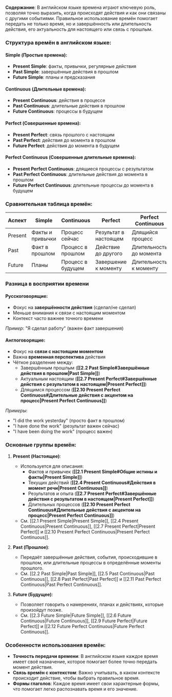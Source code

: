**Содержание**: В английском языке времена играют ключевую роль, позволяя точно выразить, когда происходят действия и как они связаны с другими событиями. Правильное использование времён помогает передать не только время, но и завершённость или длительность действия, его актуальность для настоящего или связь с прошлым.

### Структура времён в английском языке:

#### Simple (Простые времена):
- **Present Simple**: факты, привычки, регулярные действия
- **Past Simple**: завершённые действия в прошлом
- **Future Simple**: планы и предсказания

#### Continuous (Длительные времена):
- **Present Continuous**: действия в процессе
- **Past Continuous**: длительные действия в прошлом
- **Future Continuous**: процессы в будущем

#### Perfect (Совершенные времена):
- **Present Perfect**: связь прошлого с настоящим
- **Past Perfect**: действия до момента в прошлом
- **Future Perfect**: действия до момента в будущем

#### Perfect Continuous (Совершенные длительные времена):
- **Present Perfect Continuous**: длящиеся процессы с результатом
- **Past Perfect Continuous**: длительные действия до момента в прошлом
- **Future Perfect Continuous**: длительные процессы до момента в будущем

### Сравнительная таблица времён:

| Аспект | Simple | Continuous | Perfect | Perfect Continuous |
|--------|--------|------------|---------|-------------------|
| Present| Факты и привычки | Процесс сейчас | Результат в настоящем | Длящийся процесс |
| Past   | Факт в прошлом | Процесс в прошлом | Действие до другого | Длительность до момента |
| Future | Планы | Процесс в будущем | Завершение к моменту | Длительность к моменту |

### Разница в восприятии времени

#### Русскоговорящие:
- Фокус на **завершённости действия** (сделал/не сделал)
- Меньше внимания к связи с настоящим моментом
- Контекст часто важнее точного времени

_Пример_: "Я сделал работу" (важен факт завершения)

#### Англоговорящие:
- Фокус на **связи с настоящим моментом**
- Важна **временная перспектива** действия
- Чёткое разделение между:
  - Завершённым прошлым (**[[2.2 Past Simple#Завершённые действия в прошлом|Past Simple]]**)
  - Актуальным настоящим (**[[2.7 Present Perfect#Завершённые действия с результатом в настоящем|Present Perfect]]**)
  - Длящимся процессом (**[[2.10 Present Perfect Continuous#Длительные действия с акцентом на процесс|Present Perfect Continuous]]**)

_Примеры_:
- "I did the work yesterday" (просто факт в прошлом)
- "I have done the work" (результат важен сейчас)
- "I have been doing the work" (процесс важен)

### Основные группы времён:

1. **Present (Настоящее)**:
    
    - Используется для описания:
      - Фактов и привычек (**[[2.1 Present Simple#Общие истины и факты|Present Simple]]**)
      - Текущих действий (**[[2.4 Present Continuous#Действия в момент речи|Present Continuous]]**)
      - Результатов и опыта (**[[2.7 Present Perfect#Завершённые действия с результатом в настоящем|Present Perfect]]**)
      - Длительных процессов (**[[2.10 Present Perfect Continuous#Длительные действия с акцентом на процесс|Present Perfect Continuous]]**)
    - См. [[2.1 Present Simple|Present Simple]], [[2.4 Present Continuous|Present Continuous]], [[2.7 Present Perfect|Present Perfect]] и [[2.10 Present Perfect Continuous|Present Perfect Continuous]].
2. **Past (Прошлое)**:
    
    - Передаёт завершённые действия, события, происходившие в прошлом, или длительные процессы в определённые моменты прошлого.
    - См. [[2.2 Past Simple|Past Simple]], [[2.5 Past Continuous|Past Continuous]], [[2.8 Past Perfect|Past Perfect]] и [[2.11 Past Perfect Continuous|Past Perfect Continuous]].
3. **Future (Будущее)**:
    
    - Позволяет говорить о намерениях, планах и действиях, которые произойдут позже.
    - См. [[2.3 Future Simple|Future Simple]], [[2.6 Future Continuous|Future Continuous]], [[2.9 Future Perfect|Future Perfect]] и [[2.12 Future Perfect Continuous|Future Perfect Continuous]].

### Особенности использования времён:

- **Точность передачи времени**: В английском языке каждое время имеет своё назначение, которое помогает более точно передать момент действия.
- **Связь времён с контекстом**: Важно учитывать, в каком контексте происходит действие, чтобы выбрать правильное время.
- **Формы глаголов**: Каждое время имеет свои характерные формы, что помогает легко распознавать время и его значение.